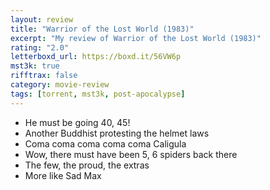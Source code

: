 ```yaml
---
layout: review
title: "Warrior of the Lost World (1983)"
excerpt: "My review of Warrior of the Lost World (1983)"
rating: "2.0"
letterboxd_url: https://boxd.it/56VW6p
mst3k: true
rifftrax: false
category: movie-review
tags: [torrent, mst3k, post-apocalypse]
---
```


- He must be going 40, 45!
- Another Buddhist protesting the helmet laws
- Coma coma coma coma coma Caligula
- Wow, there must have been 5, 6 spiders back there
- The few, the proud, the extras
- More like Sad Max
